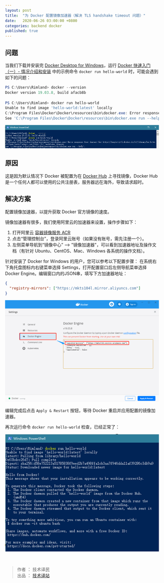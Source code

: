 ```yaml
---
layout: post
title:  "为 Docker 配置镜像加速器（解决 TLS handshake timeout 问题）"
date:   2020-06-26 03:00:00 +0800
categories: backend docker
published: true
---
```


## 问题
当我们下载并安装完 [Docker Desktop for Windows](https://docs.docker.com/docker-for-windows/install/)，运行 [Docker 快速入门（一）- 情况介绍和安装](https://ittranslator.cn/backend/docker/2020/06/19/quickstart-1.html) 中的示例命令 `docker run hello-world` 时，可能会遇到如下的问题：


```powershell
PS C:\Users\Rimland> docker --version
Docker version 19.03.8, build afacb8b

PS C:\Users\Rimland> docker run hello-world
Unable to find image 'hello-world:latest' locally
C:\Program Files\Docker\Docker\resources\bin\docker.exe: Error response from daemon: Get https://registry-1.docker.io/v2/library/hello-world/manifests/latest: net/http: TLS handshake timeout.
See 'C:\Program Files\Docker\Docker\resources\bin\docker.exe run --help'.
```

![docker-registry-timeout](/assets/images/docker-registry-timeout.png)

## 原因

这是因为默认情况下 Docker 被配置为在 [Docker Hub](https://hub.docker.com/repositories) 上寻找镜像，Docker Hub 是一个任何人都可以使用的公共注册表，服务器远在海外，导致请求超时。

## 解决方案

配置镜像加速器，以提升获取 Docker 官方镜像的速度。

镜像加速器有很多，我们使用阿里云的加速器来设置，操作步骤如下：

1. 打开阿里云 [容器镜像服务 ACR](https://www.aliyun.com/product/acr) 
2. 点击“管理控制台”，登录阿里云账号（如果没有账号，需先注册一个）。
3. 左侧菜单导航到“镜像中心” --> "镜像加速器"，可以看到加速器地址及操作文档（有针对 Ubuntu、CentOS、Mac、Windows 各系统的操作文档）。

针对安装了 Docker for Windows 的用户，您可以参考以下配置步骤：
在系统右下角托盘图标内右键菜单选择 Settings，打开配置窗口后左侧导航菜单选择 Docker Engine。编辑窗口内的JSON串，填写下方加速器地址：

```json
{
  "registry-mirrors": ["https://mkts104l.mirror.aliyuncs.com"]
}
```

![docker-registry-mirrors](/assets/images/docker-registry-mirrors.png)

编辑完成后点击 `Apply & Restart` 按钮，等待 Docker 重启并应用配置的镜像加速器。

再次运行命令 `docker run hello-world` 检查，已经正常了：

![docker-registry-ok](/assets/images/docker-registry-ok.png)


<br/>

> 作者 ： 技术译民 <br/>
> 出品 ： [技术译站](https://ittranslator.cn/) <br/>

